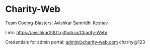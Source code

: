 # Charity-Web

Team Coding-Blasters:
Avishkar
Samridhi
Keshav

Link: https://avishkar2001.github.io/Charity-Web/

Credentials for admin portal: 
admin@charity-web.com
charity@123
